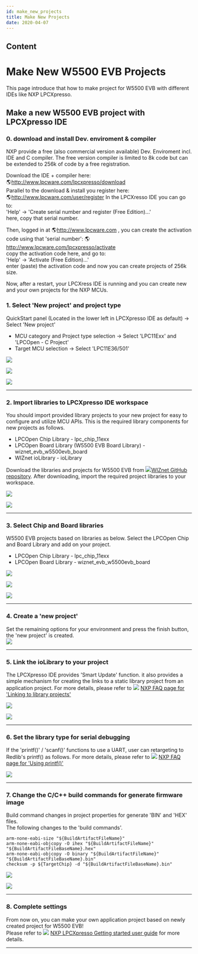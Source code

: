 ```yaml
---
id: make_new_projects
title: Make New Projects
date: 2020-04-07
---
```


## Content

# Make New W5500 EVB Projects

This page introduce that how to make project for W5500 EVB with
different IDEs like NXP LPCXpresso.

## Make a new W5500 EVB project with LPCXpresso IDE

### 0. download and install Dev. enviroment & compiler

NXP provide a free (also commercial version available) Dev. Enviroment
incl. IDE and C compiler. The free version compiler is limited to 8k
code but can be extended to 256k of code by a free registration.

Download the IDE + compiler here:  
🌎http://www.lpcware.com/lpcxpresso/download  
Parallel to the download & install you register here:  
🌎http://www.lpcware.com/user/register 
In the LPCXresso IDE you can go to:  
'Help' -\> 'Create serial number and register (Free Edition)...'  
here, copy that serial number.

Then, logged in at 🌎http://www.lpcware.com , you can create the
activation code using that 'serial number':
🌎http://www.lpcware.com/lpcxpresso/activate  
copy the activation code here, and go to:  
'Help' -\> 'Activate (Free Edition)...'  
enter (paste) the activation code and now you can create projects of
256k size.

Now, after a restart, your LPCXress IDE is running and you can create
new and your own projects for the NXP MCUs.

### 1. Select 'New project' and project type

QuickStart panel (Located in the lower left in LPCXpresso IDE as
default) -\> Select 'New project'  

  - MCU category and Project type selection -\> Select 'LPC11Exx' and
    'LPCOpen - C Project'
  - Target MCU selection -\> Select 'LPC11E36/501'

![](/document_framework/img/products/w5500/w5500_evb/figures/make_new_project_quickstart_box.jpg)

![](/document_framework/img/products/w5500/w5500_evb/figures/make_new_project_newproject_box.jpg)

![](/document_framework/img/products/w5500/w5500_evb/figures/make_new_project_select_mcu_box.jpg)

-----

### 2. Import libraries to LPCXpresso IDE workspace

You should import provided library projects to your new project for easy
to configure and utilize MCU APIs. This is the required library
components for new projects as follows.  

  - LPCOpen Chip Library - lpc\_chip\_11exx
  - LPCOpen Board Library (W5500 EVB Board Library) -
    wiznet\_evb\_w5500evb\_board
  - WIZnet ioLibrary - ioLibrary

Download the libraries and projects for W5500 EVB from
![](/document_framework/img/products/w5500/w5500_evb/icons/link.png)[WIZnet GitHub
repository](https://github.com/Wiznet/W5500_EVB). After downloading,
import the required project libraries to your workspace.

![](/document_framework/img/products/w5500/w5500_evb/figures/make_new_project_select_libs_box1.jpg)

![](/document_framework/img/products/w5500/w5500_evb/figures/make_new_project_import_lib_box.jpg)

-----

### 3. Select Chip and Board libraries

W5500 EVB projects based on libraries as below. Select the LPCOpen Chip
and Board Library and add on your project.

  - LPCOpen Chip Library - lpc\_chip\_11exx
  - LPCOpen Board Library - wiznet\_evb\_w5500evb\_board

![](/document_framework/img/products/w5500/w5500_evb/figures/make_new_project_select_libs_box2.jpg)

![](/document_framework/img/products/w5500/w5500_evb/figures/make_new_project_lib_chip_box.jpg)

![](/document_framework/img/products/w5500/w5500_evb/figures/make_new_project_lib_board_box.jpg)

-----

### 4. Create a 'new project'

Set the remaining options for your environment and press the finish
button, the 'new project' is created.  
![](/document_framework/img/products/w5500/w5500_evb/figures/make_new_project_project_explorer_box.jpg)

-----

### 5\. Link the ioLibrary to your project

The LPCXpresso IDE provides 'Smart Update' function. it also provides a
simple mechanism for creating the links to a static library project from
an application project. For more details, please refer to
![](/products/w5500/w5500_evb/icons/link.png) [NXP FAQ page for 'Linking
to library
projects'](http://www.lpcware.com/content/faq/lpcxpresso/creating-linking-library-projects)

![](/document_framework/img/products/w5500/w5500_evb/figures/make_new_project_smart_update.jpg)

![](/document_framework/img/products/w5500/w5500_evb/figures/make_new_project_smart_update_select_box.jpg)

-----

### 6. Set the library type for serial debugging

If the 'printf()' / 'scanf()' functions to use a UART, user can
retargeting to Redlib's printf() as follows. For more details, please
refer to ![](/document_framework/img/products/w5500/w5500_evb/icons/link.png) [NXP FAQ page for
'Using
printf()'](http://www.lpcware.com/content/faq/lpcxpresso/using-printf)

![](/document_framework/img/products/w5500/w5500_evb/figures/make_new_project_set_the_library_type_box.jpg)

-----

### 7. Change the C/C++ build commands for generate firmware image

Build command changes in project properties for generate 'BIN' and 'HEX'
files.  
The following changes to the 'build commands'.

``` make
arm-none-eabi-size "${BuildArtifactFileName}"
arm-none-eabi-objcopy -O ihex "${BuildArtifactFileName}" "${BuildArtifactFileBaseName}.hex"
arm-none-eabi-objcopy -O binary "${BuildArtifactFileName}" "${BuildArtifactFileBaseName}.bin"
checksum -p ${TargetChip} -d "${BuildArtifactFileBaseName}.bin"
```

![](/document_framework/img/products/w5500/w5500_evb/figures/make_new_project_properties.jpg)

![](/document_framework/img/products/w5500/w5500_evb/figures/make_new_project_properties_post-build_command_box.jpg)

-----

### 8. Complete settings

From now on, you can make your own application project based on newly
created project for W5500 EVB\!  
Please refer to ![](/document_framework/img/products/w5500/w5500_evb/icons/download.png) [NXP
LPCXpresso Getting started user
guide](http://www.nxp.com/documents/other/LPCXpresso_Getting_Started_User_Guide.pdf)
for more details.

-----
